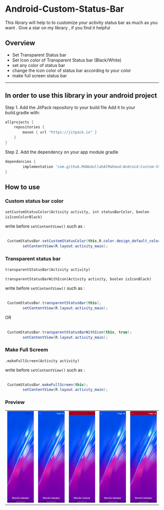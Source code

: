 # Android-Custom-Status-Bar
This library will help to to customize your activity status bar as much as you want . Give a star on my library , if you find it helpful

## Overview
- Set Transparent Status bar
- Set Icon color of Transparent Status bar (Black/White)
- set any color of status bar 
- change the icon color of status bar according to your color
- make full screen status bar  
---
## In order to use this library in your android project

Step 1. Add the JitPack repository to your build file
Add it to your build.gradle with:
```gradle
allprojects {
    repositories {
        maven { url "https://jitpack.io" }
    }
}
```
Step 2. Add the dependency on your app module gradle
```gradle
dependencies {
	    implementation 'com.github.MdAbdullahAlMahmud:Android-Custom-Status-Bar:v1.0.1'
}
```

## How to use
###  Custom status bar color 
`setCustomStatusColor(Activity activity, int statusBarColor, boolen isIconColorBlack)`

write before  `setContentView()` such as :


``` java

 CustomStatusBar.setCustomStatusColor(this,R.color.design_default_color_error,false);
        setContentView(R.layout.activity_main);
```
###  Transparent status bar 
`transparentStatusBar(Activity activity)`

`transparentStatusBarWithIcon(Activity activity, boolen isIconBlack)`

write before  `setContentView()` such as :


``` java

 CustomStatusBar.transparentStatusBar(this);
        setContentView(R.layout.activity_main);
```
OR
``` java

 CustomStatusBar.transparentStatusBarWithIcon(this, true);
        setContentView(R.layout.activity_main);
```
###  Make Full Screem 
`.makeFullScreen(Activity activity)`

write before  `setContentView()` such as :


``` java

 CustomStatusBar.makeFullScreen(this);
        setContentView(R.layout.activity_main);
```
### Preview

<table>
 
  <tr>
    <td><img src="https://raw.githubusercontent.com/MdAbdullahAlMahmud/Android-Custom-Status-Bar/master/photo_2021-07-15_18-09-05%20(2).jpg" width="135" height="300"></td>
    <td><img src="https://raw.githubusercontent.com/MdAbdullahAlMahmud/Android-Custom-Status-Bar/master/photo_2021-07-15_18-09-05.jpg" width="135" height="300"></td>
    <td><img src="https://raw.githubusercontent.com/MdAbdullahAlMahmud/Android-Custom-Status-Bar/master/photo_2021-07-15_18-09-06%20(2).jpg" width="135"  height="300"></td>
    <td><img src="https://raw.githubusercontent.com/MdAbdullahAlMahmud/Android-Custom-Status-Bar/master/photo_2021-07-15_18-09-06%20(3).jpg" width="135" height="300"></td>
    <td><img src="https://raw.githubusercontent.com/MdAbdullahAlMahmud/Android-Custom-Status-Bar/master/photo_2021-07-15_18-09-06.jpg" width="135" height="300"></td></tr>
 </table>


